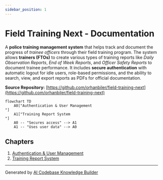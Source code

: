 ```yaml
---
sidebar_position: 1
---
```


# Field Training Next - Documentation

A **police training management system** that helps track and document the progress of *trainee officers* through their field training program. The system allows **trainers (FTOs)** to create various types of training reports like *Daily Observation Reports*, *End of Week Reports*, and *Officer Safety Reports* to document trainee performance. It includes **secure authentication** with automatic logout for idle users, role-based permissions, and the ability to search, view, and export reports as PDFs for official documentation.


**Source Repository:** [https://github.com/orhanbiler/field-training-next](https://github.com/orhanbiler/field-training-next)

```mermaid
flowchart TD
    A0["Authentication & User Management
"]
    A1["Training Report System
"]
    A0 -- "Secures access" --> A1
    A1 -- "Uses user data" --> A0
```

## Chapters

1. [Authentication & User Management
](01_authentication___user_management_.md)
2. [Training Report System
](02_training_report_system_.md)


---

Generated by [AI Codebase Knowledge Builder](https://github.com/The-Pocket/Tutorial-Codebase-Knowledge)
